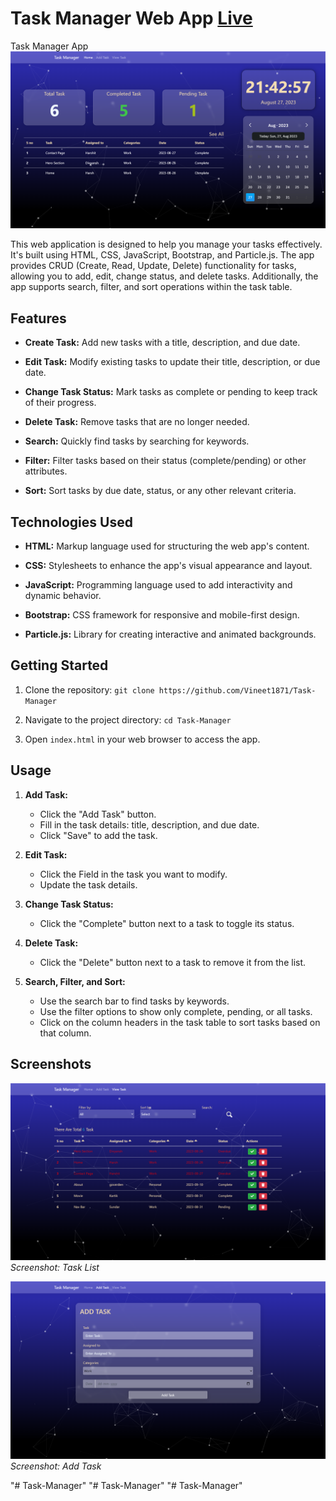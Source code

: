 # Task Manager Web App <a href="https://Vineet1871.github.io/Task-Manager/">Live</a>

Task Manager App
<img src="https://github.com/Vineet1871/Task-Manager/blob/main/Assets/Images/Home.png?raw=true"></img>

This web application is designed to help you manage your tasks effectively. It's built using HTML, CSS, JavaScript, Bootstrap, and Particle.js. The app provides CRUD (Create, Read, Update, Delete) functionality for tasks, allowing you to add, edit, change status, and delete tasks. Additionally, the app supports search, filter, and sort operations within the task table.

## Features

- **Create Task:** Add new tasks with a title, description, and due date.

- **Edit Task:** Modify existing tasks to update their title, description, or due date.

- **Change Task Status:** Mark tasks as complete or pending to keep track of their progress.

- **Delete Task:** Remove tasks that are no longer needed.

- **Search:** Quickly find tasks by searching for keywords.

- **Filter:** Filter tasks based on their status (complete/pending) or other attributes.

- **Sort:** Sort tasks by due date, status, or any other relevant criteria.

## Technologies Used

- **HTML:** Markup language used for structuring the web app's content.

- **CSS:** Stylesheets to enhance the app's visual appearance and layout.

- **JavaScript:** Programming language used to add interactivity and dynamic behavior.

- **Bootstrap:** CSS framework for responsive and mobile-first design.

- **Particle.js:** Library for creating interactive and animated backgrounds.

## Getting Started

1. Clone the repository: `git clone https://github.com/Vineet1871/Task-Manager`
2. Navigate to the project directory: `cd Task-Manager`

3. Open `index.html` in your web browser to access the app.

## Usage

1. **Add Task:**
   - Click the "Add Task" button.
   - Fill in the task details: title, description, and due date.
   - Click "Save" to add the task.

2. **Edit Task:**
   - Click the  Field in the task you want to modify.
   - Update the task details.

3. **Change Task Status:**
   - Click the "Complete" button next to a task to toggle its status.

4. **Delete Task:**
   - Click the "Delete" button next to a task to remove it from the list.

5. **Search, Filter, and Sort:**
   - Use the search bar to find tasks by keywords.
   - Use the filter options to show only complete, pending, or all tasks.
   - Click on the column headers in the task table to sort tasks based on that column.

## Screenshots

<img src="https://github.com/Vineet1871/Task-Manager/blob/main/Assets/Images/view-task.png?raw=true"></img>
*Screenshot: Task List*

<img src="https://github.com/Vineet1871/Task-Manager/blob/main/Assets/Images/add-task.png?raw=true"></img>
*Screenshot: Add Task*

"# Task-Manager" 
"# Task-Manager" 
"# Task-Manager" 
